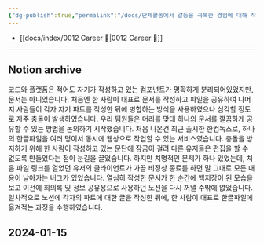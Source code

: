 ```yaml
---
{"dg-publish":true,"permalink":"/docs/단체활동에서 갈등을 극복한 경험에 대해 작성해주세요/","title":"단체활동에서 갈등을 극복한 경험에 대해 작성해주세요"}
---
```


- [[docs/index/0012 Career 💼\|0012 Career 💼]]
---

## Notion archive

코드와 플랫폼은 적어도 자기가 작성하고 있는 컴포넌트가 명확하게 분리되어있었지만, 문서는 아니었습니다. 처음엔 한 사람이 대표로 문서를 작성하고 파일을 공유하여 나머지 사람들이 각자 자기 파트를 작성한 뒤에 병합하는 방식을 사용하였으나 심각할 정도로 자주 충돌이 발생하였습니다. 우리 팀원들은 머리를 맞대 하나의 문서를 깔끔하게 공유할 수 있는 방법을 논의하기 시작했습니다. 처음 나온건 최근 출시한 한컴독스로, 하나의 한글파일을 여러 명이서 동시에 웹상으로 작업할 수 있는 서비스였습니다. 충돌을 방지하기 위해 한 사람이 작성하고 있는 문단에 잠금이 걸려 다른 유저들은 편집을 할 수 없도록 만들었다는 점이 눈길을 끌었습니다. 하지만 치명적인 문제가 하나 있었는데, 처음 파일 링크를 열었던 유저의 클라이언트가 가끔 비정상 종료를 하면 말 그대로 모든 내용이 날아가는 버그가 있었습니다. 열심히 작성한 문서가 한 순간에 백지장이 된 모습을 보고 이전에 회의록 및 정보 공유용으로 사용하던 노션을 다시 꺼낼 수밖에 없었습니다. 일차적으로 노션에 각자의 파트에 대한 글을 작성한 뒤에, 한 사람이 대표로 한글파일에 옮겨적는 과정을 수행하였습니다.

## 2024-01-15

